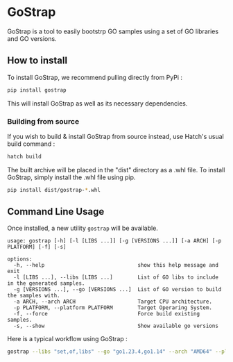 # GoStrap

GoStrap is a tool to easily bootstrp GO samples using a set of GO libraries and GO versions.

## How to install

To install GoStrap, we recommend pulling directly from PyPi :

```bash
pip install gostrap
```

This will install GoStrap as well as its necessary dependencies.

### Building from source

If you wish to build & install GoStrap from source instead, use Hatch's usual build command :

```bash
hatch build
```

The built archive will be placed in the "dist" directory as a .whl file.
To install GoStrap, simply install the .whl file using pip.

```bash
pip install dist/gostrap-*.whl
```

## Command Line Usage

Once installed, a new utility `gostrap` will be available.

```
usage: gostrap [-h] [-l [LIBS ...]] [-g [VERSIONS ...]] [-a ARCH] [-p PLATFORM] [-f] [-s]

options:
  -h, --help                              show this help message and exit
  -l [LIBS ...], --libs [LIBS ...]        List of GO libs to include in the generated samples.
  -g [VERSIONS ...], --go [VERSIONS ...]  List of GO version to build the samples with.
  -a ARCH, --arch ARCH                    Target CPU architecture.
  -p PLATFORM, --platform PLATFORM        Target Operaring System.
  -f, --force                             Force build existing samples.
  -s, --show                              Show available go versions
```

Here is a typical workflow using GoStrap :

```bash
gostrap --libs "set,of,libs" --go "go1.23.4,go1.14" --arch "AMD64" --platform "Windows"
```
